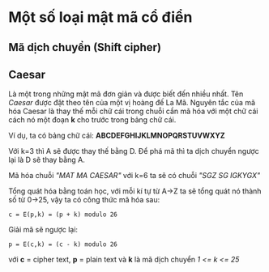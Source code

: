 # Một số loại mật mã cổ điển
## Mã dịch chuyển (Shift cipher)
## Caesar
Là một trong những mật mã đơn giản và được biết đến nhiều nhất. Tên *Caesar* được đặt theo tên của một vị hoàng đế La Mã. Nguyên tắc của mã hóa Caesar là thay thế mỗi chữ cái trong chuỗi cần mã hóa với một chữ cái cách nó một đoạn **k** cho trước trong bảng chữ cái.

Ví dụ, ta có bảng chữ cái: **ABCDEFGHIJKLMNOPQRSTUVWXYZ**

Với k=3 thì A sẽ được thay thế bằng D. Để phá mã thì ta dịch chuyển ngược lại là D sẽ thay bằng A.

Mã hóa chuỗi *"MAT MA CAESAR"* với k=6 ta sẽ có chuỗi *"SGZ SG IGKYGX"*

Tổng quát hóa bằng toán học, với mỗi kí tự từ A->Z ta sẽ tổng quát nó thành số từ 0->25, vậy ta có công thức mã hóa sau:

````
c = E(p,k) = (p + k) modulo 26
````

Giải mã sẽ ngược lại:

```
p = E(c,k) = (c - k) modulo 26
```

với **c** = cipher text, **p** = plain text và **k** là mã dịch chuyển *1 <= k <= 25*
